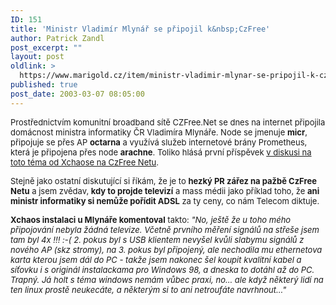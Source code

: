 ```yaml
---
ID: 151
title: 'Ministr Vladimír Mlynář se připojil k&nbsp;CzFree'
author: Patrick Zandl
post_excerpt: ""
layout: post
oldlink: >
  https://www.marigold.cz/item/ministr-vladimir-mlynar-se-pripojil-k-czfree
published: true
post_date: 2003-03-07 08:05:00
---
```

<p>
<FONT size=2>Prostřednictvím komunitní broadband sítě CZFree.Net se dnes na internet připojila domácnost ministra informatiky ČR Vladimíra Mlynáře. Node se jmenuje <B>micr</B>, připojuje se přes AP <B>octarna</B> a využívá služeb internetové brány Prometheus, která je připojena přes node <B>arachne</B>. Toliko hlásá první příspěvek <A href="http://www.czfree.net/forum/showthread.php?s=&amp;threadid=2991" target=_blank>v diskusi na toto téma od Xchaose na CzFree Netu</A>. </FONT></p>

<p>
<FONT size=2>Stejně jako ostatní diskutující si říkám, že je to <STRONG>hezký PR zářez na pažbě CzFree Netu</STRONG> a jsem zvědav, <STRONG>kdy to projde televizí</STRONG> a mass médii jako příklad toho, že <STRONG>ani ministr informatiky si nemůže pořídit ADSL</STRONG> za ty ceny, co nám Telecom diktuje. </FONT></p>

<p>
<FONT size=2><STRONG>Xchaos instalaci u Mlynáře komentoval</STRONG> takto: <EM>"No, ještě že u toho mého připojování nebyla žádná televize. Včetně prvního měření signálů na střeše jsem tam byl 4x !!! :-( 2. pokus byl s USB klientem nevyšel kvůli slabymu signálů z nového AP (skz stromy), na 3. pokus byl připojený, ale nechodila mu ethernetova karta kterou jsem dál do PC - takže jsem nakonec šel koupit kvalitní kabel a síťovku i s originál instalackama pro Windows 98, a dneska to dotáhl až do PC. Trapný. Já holt s téma windows nemám vůbec praxi, no... ale když některý lidí na ten linux prostě neukecáte, a některým si to ani netroufáte navrhnout..."</EM></p>
<PRE></PRE></FONT>